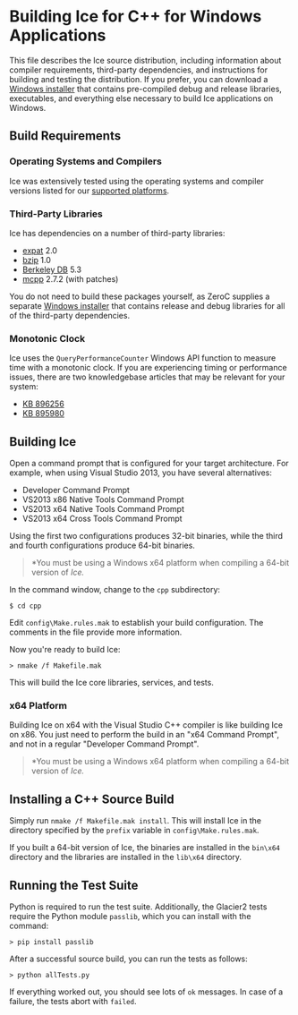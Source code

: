 # Building Ice for C++ for Windows Applications

This file describes the Ice source distribution, including information about
compiler requirements, third-party dependencies, and instructions for building
and testing the distribution. If you prefer, you can download a [Windows
installer][1] that contains pre-compiled debug and release libraries,
executables, and everything else necessary to build Ice applications on Windows.

## Build Requirements

### Operating Systems and Compilers

Ice was extensively tested using the operating systems and compiler versions
listed for our [supported platforms][2].

### Third-Party Libraries

Ice has dependencies on a number of third-party libraries:

 - [expat][3] 2.0
 - [bzip][4] 1.0
 - [Berkeley DB][5] 5.3
 - [mcpp][6] 2.7.2 (with patches)

You do not need to build these packages yourself, as ZeroC supplies a separate
[Windows installer][7] that contains release and debug libraries for all of the
third-party dependencies.

### Monotonic Clock

Ice uses the `QueryPerformanceCounter` Windows API function to measure time with
a monotonic clock. If you are experiencing timing or performance issues, there
are two knowledgebase articles that may be relevant for your system:

 - [KB 896256](http://support.microsoft.com/?id=896256)
 - [KB 895980](http://support.microsoft.com/?id=895980)

## Building Ice

Open a command prompt that is configured for your target architecture. For
example, when using Visual Studio 2013, you have several alternatives:

- Developer Command Prompt
- VS2013 x86 Native Tools Command Prompt
- VS2013 x64 Native Tools Command Prompt
- VS2013 x64 Cross Tools Command Prompt

Using the first two configurations produces 32-bit binaries, while the third and
fourth configurations produce 64-bit binaries.

> *You must be using a Windows x64 platform when compiling a 64-bit version of
> *Ice.*

In the command window, change to the `cpp` subdirectory:

    $ cd cpp

Edit `config\Make.rules.mak` to establish your build configuration. The comments
in the file provide more information.

Now you're ready to build Ice:

    > nmake /f Makefile.mak

This will build the Ice core libraries, services, and tests.

### x64 Platform

Building Ice on x64 with the Visual Studio C++ compiler is like building Ice on
x86. You just need to perform the build in an "x64 Command Prompt", and not in a
regular "Developer Command Prompt".

> *You must be using a Windows x64 platform when compiling a 64-bit version of
> *Ice.*

## Installing a C++ Source Build

Simply run `nmake /f Makefile.mak install`. This will install Ice in the
directory specified by the `prefix` variable in `config\Make.rules.mak`.

If you built a 64-bit version of Ice, the binaries are installed in the
`bin\x64` directory and the libraries are installed in the `lib\x64` directory.

## Running the Test Suite

Python is required to run the test suite. Additionally, the Glacier2 tests
require the Python module `passlib`, which you can install with the command:

    > pip install passlib

After a successful source build, you can run the tests as follows:

    > python allTests.py

If everything worked out, you should see lots of `ok` messages. In case of a
failure, the tests abort with `failed`.

[1]: https://doc.zeroc.com/display/Ice36/Using+the+Windows+Binary+Distribution
[2]: https://doc.zeroc.com/display/Ice36/Supported+Platforms+for+Ice+3.6.0
[3]: http://expat.sourceforge.net
[4]: http://bzip.org
[5]: http://www.oracle.com/us/products/database/berkeley-db/overview/index.htm
[6]: https://github.com/zeroc-ice/mcpp
[7]: https://zeroc.com/download.html
